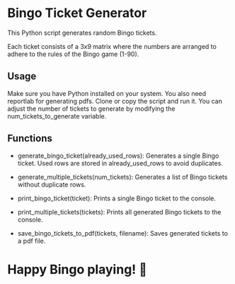 # Bingo Ticket Generator
This Python script generates random Bingo tickets. 

Each ticket consists of a 3x9 matrix where the numbers are arranged to adhere to the rules of the Bingo game (1-90).

## Usage
Make sure you have Python installed on your system. You also need reportlab for generating pdfs.
Clone or copy the script and run it.
You can adjust the number of tickets to generate by modifying the num_tickets_to_generate variable.
## Functions
- generate_bingo_ticket(already_used_rows):
Generates a single Bingo ticket. Used rows are stored in already_used_rows to avoid duplicates.

- generate_multiple_tickets(num_tickets):
Generates a list of Bingo tickets without duplicate rows.

- print_bingo_ticket(ticket):
Prints a single Bingo ticket to the console.

- print_multiple_tickets(tickets):
Prints all generated Bingo tickets to the console.

- save_bingo_tickets_to_pdf(tickets, filename):
Saves generated tickets to a pdf file.

# Happy Bingo playing! 🎉
